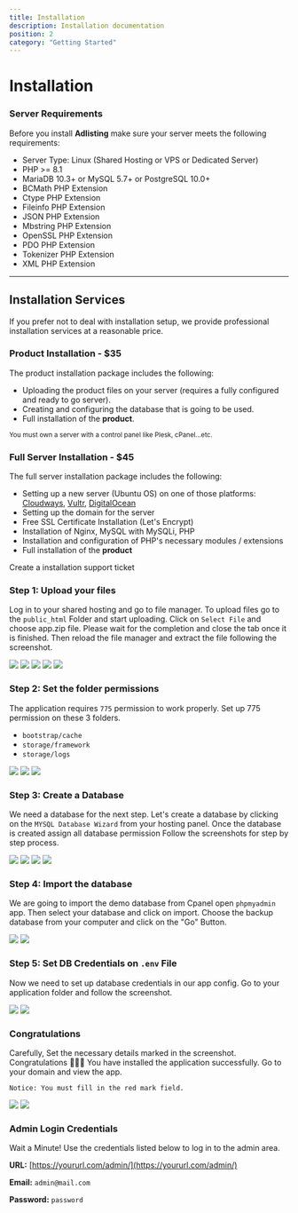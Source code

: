 ```yaml
---
title: Installation
description: Installation documentation
position: 2
category: "Getting Started"
---
```


# Installation

### Server Requirements

Before you install **Adlisting** make sure your server meets the following requirements:

- Server Type: Linux (Shared Hosting or VPS or Dedicated Server)
- PHP >= 8.1
- MariaDB 10.3+ or MySQL 5.7+ or PostgreSQL 10.0+
- BCMath PHP Extension
- Ctype PHP Extension
- Fileinfo PHP Extension
- JSON PHP Extension
- Mbstring PHP Extension
- OpenSSL PHP Extension
- PDO PHP Extension
- Tokenizer PHP Extension
- XML PHP Extension
---

<hightlight-block>
<template>
  <h3 class="!text-white"> Hosting Recommendation </h3>

  We recommend you set up this application on a cloud server. A cloud server is great for SPA, in terms of speed, security, and scalability.

  We recommend 
  <a href="http://go.templatecookie.com/cloudways" target="_blank">Cloudways</a>, <a href="http://go.templatecookie.com/vultr" target="_blank">Vultr</a>, <a href="http://go.templatecookie.com/digitalocean" target="_blank">Digitalocean</a>, and <a href="http://go.templatecookie.com/namecheap" target="_blank"> Namecheap </a>
</template>
</hightlight-block>


<div class="bg-gray-200 rounded-xl px-4 py-6">
  <section id="installation-services">
      <h2>Installation Services</h2>
      <p>If you prefer not to deal with installation setup, we provide professional installation services at a reasonable price.</p>
      <div id="product-installation">
          <h3>Product Installation - $35</h3>
          <p>The product installation package includes the following:</p>
          <ul>
              <li>Uploading the product files on your server (requires a fully configured and ready to go server).</li>
              <li>Creating and configuring the database that is going to be used.</li>
              <li>Full installation of the <strong>product</strong>.</li>
          </ul>
          <small class="text-muted">You must own a server with a control panel like Plesk, cPanel...etc.</small>
      </div>
      <div id="full-installation">
          <h3>Full Server Installation - $45</h3>
          <p>The full server installation package includes the following:</p>
          <ul>
              <li>Setting up a new server (Ubuntu OS) on one of those platforms: <a href="http://go.templatecookie.com/cloudways" target="_blank">Cloudways</a>, <a href="http://go.templatecookie.com/vultr" target="_blank">Vultr</a>, <a href="http://go.templatecookie.com/digitalocean" target="_blank">DigitalOcean</a></li>
              <li>Setting up the domain for the server</li>
              <li>Free SSL Certificate Installation (Let's Encrypt)</li>
              <li>Installation of Nginx, MySQL with MySQLi, PHP</li>
              <li>Installation and configuration of PHP's necessary modules / extensions</li>
              <li>Full installation of the <strong>product</strong></li>
          </ul>
      </div>
      <nuxt-link class="outline-btn" to="/get-support">Create a installation support ticket</nuxt-link>
  </section>
</div>

### Step 1: Upload your files

Log in to your shared hosting and go to file manager. To upload files go to the `public_html` Folder and start uploading. Click on `Select File` and choose app.zip file. Please wait for the completion and close the tab once it is finished. Then reload the file manager and extract the file following the screenshot.


![](/docs/adlisting/install/s2.png)
![](/docs/adlisting/install/s3.png)
![](/docs/adlisting/install/s4.png)
![](/docs/adlisting/install/s5.png) 
![](/docs/adlisting/install/s5_2.png)

### Step 2: Set the folder permissions

The application requires `775` permission to work properly. Set up 775 permission on these 3 folders. 

- `bootstrap/cache`
- `storage/framework`
- `storage/logs`

![](/docs/adlisting/install/s7.png)
![](/docs/adlisting/install/s8.png)
![](/docs/adlisting/install/s9.png)


### Step 3: Create a Database

We need a database for the next step. Let's create a database by clicking on the `MYSQL Database Wizard` from your hosting panel. Once the database is created assign all database permission 
Follow the screenshots for step by step process. 

![](/docs/adlisting/install/s11.png)
![](/docs/adlisting/install/s12.png)
![](/docs/adlisting/install/s13.png)
![](/docs/adlisting/install/s14.png)

### Step 4: Import the database

We are going to import the demo database from Cpanel open `phpmyadmin` app. Then select your database and click on import. Choose the backup database from your computer and click on the "Go" Button.

![](/docs/adlisting/install/s18.png)
![](/docs/adlisting/install/s19.png)

### Step 5: Set DB Credentials on `.env` File

Now we need to set up database credentials in our app config. Go to your application folder and follow the screenshot.

![](/docs/adlisting/install/s15.png) 
![](/docs/adlisting/install/s16.png)

### Congratulations

Carefully, Set the necessary details marked in the screenshot. Congratulations 🎉🎉🎉 You have installed the application successfully. Go to your domain and view the app.

`Notice: You must fill in the red mark field.`

![](/docs/adlisting/install/s17.png) 
![](/docs/adlisting/install/s20.png)

### Admin Login Credentials

Wait a Minute! Use the credentials listed below to log in to the admin area.

**URL:** [https://yoururl.com/admin/](https://yoururl.com/admin/)

**Email:** `admin@mail.com`

**Password:** `password`
